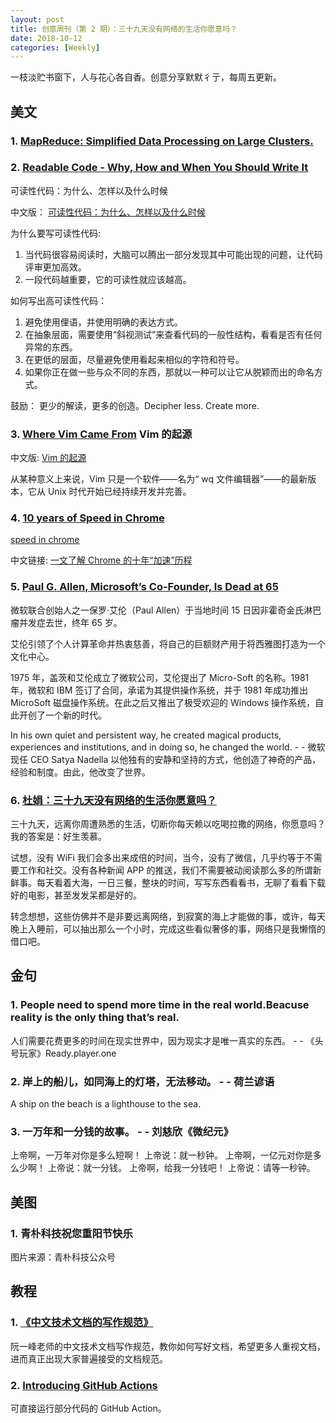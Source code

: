```yaml
---
layout: post
title: 创意周刊（第 2 期）：三十九天没有网络的生活你愿意吗？
date: 2018-10-12
categories: [Weekly]
---
```


一枝淡贮书窗下，人与花心各自香。创意分享默默彳亍，每周五更新。

## 美文

### 1. [MapReduce: Simplified Data Processing on Large Clusters.](https://static.googleusercontent.com/media/research.google.com/en//archive/mapreduce-osdi04.pdf)

### 2. [Readable Code - Why, How and When You Should Write It](https://www.infoq.com/news/2018/10/readable-code)

可读性代码：为什么、怎样以及什么时候

中文版： [可读性代码：为什么、怎样以及什么时候](http://www.infoq.com/cn/news/2018/10/readable-code)

为什么要写可读性代码:

1. 当代码很容易阅读时，大脑可以腾出一部分发现其中可能出现的问题，让代码评审更加高效。
2. 一段代码越重要，它的可读性就应该越高。

如何写出高可读性代码：

1. 避免使用俚语，并使用明确的表达方式。
2. 在抽象层面，需要使用“斜视测试”来查看代码的一般性结构，看看是否有任何异常的东西。
3. 在更低的层面，尽量避免使用看起来相似的字符和符号。
4. 如果你正在做一些与众不同的东西，那就以一种可以让它从脱颖而出的命名方式。

鼓励： 更少的解读，更多的创造。Decipher less. Create more.

### 3. [Where Vim Came From](https://twobithistory.org/2018/08/05/where-vim-came-from.html) Vim 的起源

中文版: [Vim 的起源](https://www.oschina.net/translate/where-vim-came-from)

从某种意义上来说，Vim 只是一个软件——名为“ wq 文件编辑器”——的最新版本，它从 Unix 时代开始已经持续开发并完善。

### 4. [10 years of Speed in Chrome](https://blog.chromium.org/2018/09/10-years-of-speed-in-chrome_11.html)

[speed in chrome](https://oscimg.oschina.net/oscnet/ba9342523d46d2fbf21fa934cbc6019e2e2.jpg)

中文链接: [一文了解 Chrome 的十年“加速”历程](https://www.oschina.net/translate/10-years-of-speed-in-chrome)

### 5. [Paul G. Allen, Microsoft’s Co-Founder, Is Dead at 65](https://www.nytimes.com/2018/10/15/obituaries/paul-allen-dead.html)

微软联合创始人之一保罗·艾伦（Paul Allen）于当地时间 15 日因非霍奇金氏淋巴瘤并发症去世，终年 65 岁。

艾伦引领了个人计算革命并热衷慈善，将自己的巨额财产用于将西雅图打造为一个文化中心。

1975 年，盖茨和艾伦成立了微软公司，艾伦提出了 Micro-Soft 的名称。1981 年，微软和 IBM 签订了合同，承诺为其提供操作系统，并于 1981 年成功推出 MicroSoft 磁盘操作系统。在此之后又推出了极受欢迎的 Windows 操作系统，自此开创了一个新的时代。

In his own quiet and persistent way, he created magical products, experiences and institutions, and in doing so, he changed the world. - - 微软现任 CEO Satya Nadella
以他独有的安静和坚持的方式，他创造了神奇的产品，经验和制度。由此，他改变了世界。

### 6. [杜娟：三十九天没有网络的生活你愿意吗？](https://column.chinadaily.com.cn/a/201807/19/WS5bf24ce8a3101a87ca93f0d9.html)

三十九天，远离你周遭熟悉的生活，切断你每天赖以吃喝拉撒的网络，你愿意吗？我的答案是：好生羡慕。

试想，没有 WiFi 我们会多出来成倍的时间，当今，没有了微信，几乎约等于不需要工作和社交。没有各种新闻 APP 的推送，我们不需要被动阅读那么多的所谓新鲜事。每天看着大海，一日三餐，整块的时间，写写东西看看书，无聊了看看下载好的电影，甚至发发呆都是好的。

转念想想，这些仿佛并不是非要远离网络，到寂寞的海上才能做的事，或许，每天晚上入睡前，可以抽出那么一个小时，完成这些看似奢侈的事，网络只是我懒惰的借口吧。

## 金句

### 1. People need to spend more time in the real world.Beacuse reality is the only thing that’s real.

人们需要花费更多的时间在现实世界中，因为现实才是唯一真实的东西。 - - 《头号玩家》Ready.player.one

### 2. 岸上的船儿，如同海上的灯塔，无法移动。 - - 荷兰谚语

A ship on the beach is a lighthouse to the sea.

### 3. 一万年和一分钱的故事。 - - 刘慈欣《微纪元》

上帝啊，一万年对你是多么短啊！
上帝说：就一秒钟。
上帝啊，一亿元对你是多么少啊！
上帝说：就一分钱。
上帝啊，给我一分钱吧！
上帝说：请等一秒钟。

## 美图

### 1. 青朴科技祝您重阳节快乐

图片来源：青朴科技公众号

## 教程

### 1. [《中文技术文档的写作规范》](https://github.com/ruanyf/document-style-guide/blob/master/README.md)

阮一峰老师的中文技术文档写作规范，教你如何写好文档，希望更多人重视文档，进而真正出现大家普遍接受的文档规范。

### 2. [Introducing GitHub Actions](https://css-tricks.com/introducing-github-actions/)

可直接运行部分代码的 GitHub Action。

